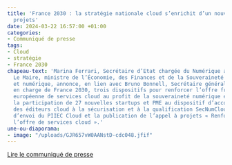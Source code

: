 ```yaml
---
title: 'France 2030 : la stratégie nationale cloud s’enrichit d’un nouvel appel à
  projets'
date: 2024-03-22 16:57:00 +01:00
categories:
- Communiqué de presse
tags:
- Cloud
- stratégie
- France 2030
chapeau-text: 'Marina Ferrari, Secrétaire d’Etat chargée du Numérique auprès de Bruno
  Le Maire, ministre de l’Économie, des Finances et de la Souveraineté industrielle
  et numérique, annonce, en lien avec Bruno Bonnell, Secrétaire général pour l’Investissement,
  en charge de France 2030, trois dispositifs pour renforcer l’offre française et
  européenne de services cloud au profit de la souveraineté numérique et de l’IA :
  la participation de 27 nouvelles startups et PME au dispositif d’accompagnement
  des éditeurs cloud à la sécurisation et à la qualification SecNumCloud, le coup
  d’envoi du PIIEC Cloud et la publication de l’appel à projets « Renforcement de
  l’offre de services cloud ».'
une-ou-diaporama:
- image: "/uploads/GJR657vW0AANstD-cdc048.jfif"
---
```


<div class="lien-important"><p><a href="https://www.numerique.gouv.fr/espace-presse/france-2030-la-strategie-nationale-cloud-senrichit-dun-nouvel-appel-a-projets/">Lire le communiqué de presse</a></p></div>